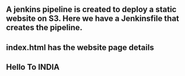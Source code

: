 ## A jenkins pipeline is created to deploy a static website on S3. Here we have a Jenkinsfile that creates the pipeline. 
## index.html has the website page details
## Hello To INDIA
